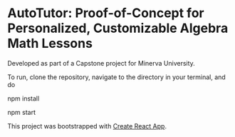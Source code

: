 # AutoTutor: Proof-of-Concept for Personalized, Customizable Algebra Math Lessons

Developed as part of a Capstone project for Minerva University.

To run, clone the repository, navigate to the directory in your terminal, and do

npm install

npm start


This project was bootstrapped with [Create React App](https://github.com/facebook/create-react-app).
